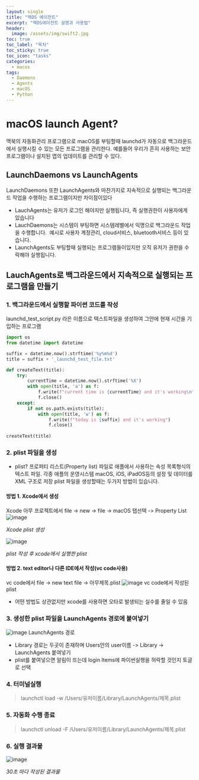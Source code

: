 ```yaml
---
layout: single
title: "맥OS 에이전트"
excerpt: "맥OS에이전트 설명과 사용법"
header:
  image: /assets/img/swift2.jpg
toc: true
toc_label: "목차"
toc_sticky: true
toc_icon: "tasks"
categories:
  - macos
tags:
  - Daemons
  - Agents
  - macOS
  - Python
---
```


# macOS launch Agent?
맥북의 자동화관리 프로그램으로 macOS를 부팅할때 launchd가 자동으로 백그라운드에서 실행시킬 수 있는 모든 프로그램을 관리한다.
예를들어 우리가 흔히 사용하는 보안 프로그램이나 설치된 앱의 업데이트를 관리할 수 있다.

## LaunchDaemons vs LaunchAgents
LaunchDaemons 또한 LaunchAgents와 마찬가지로 지속적으로 실행되는 백그라운드 작업을 수행하는 프로그램이지만 차이점이있다
- LauchAgents는 유저가 로그인 해야지만 실행됩니다, 즉 실행권한이 사용자에게 있습니다
- LauchDaemons는 시스템이 부팅하면 시스템레벨에서 익명으로 백그라운드 작업을 수행합니다.
   예시로 사용자 계정관리, cloud서비스, bluetooth서비스 등이 있습니다.     
- LaunchAgents도 부팅할때 실행되는 프로그램들이있지만 오직 유저가 권한을 수락해야 실행됩니다.

## LauchAgents로 백그라운드에서 지속적으로 실행되는 프로그램을 만들기
### 1. 백그라운드에서 실행할 파이썬 코드를 작성 
launchd_test_script.py 라은 이름으로 텍스트파일을 생성하여 그안에 현재 시간을 기입하는 프로그램
```python
import os
from datetime import datetime 

suffix = datetime.now().strftime('%y%m%d')
title = suffix + '_launchd_test_file.txt'

def createText(title):
    try:
        currentTime = datetime.now().strftime('%X')
        with open(title, 'a') as f:
            f.write(f"current time is {currentTime} and it's working\n")
            f.close()
    except:
        if not os.path.exists(title):
            with open(title, 'w') as f:
                f.write(f"today is {suffix} and it's working")
                f.close()        
        
createText(title)
```
### 2. plist 파일을 생성
- plist?
프로퍼티 리스트(Property list) 파일로 애플에서 사용하는 속성 목록형식의 텍스트 파일. 각종 애플의 운영시스템 macOS, iOS, iPadOS등의 설정 및 데이터를 XML 구조로 저장
plist 파일을 생성할때는 두가지 방법이 있습니다.
#### 방법 1. Xcode에서 생성
Xcode 아무 프로젝트에서 file -> new -> file -> macOS 탭선택 -> Property List
![image](https://github.com/PeasantJi/peasantji.github.io/assets/120621196/96e17b18-486d-413a-b61a-69b7326ef804)

*Xcode plist 생성*

![image](https://github.com/PeasantJi/peasantji.github.io/assets/120621196/7161dd42-9ef8-4416-92d0-34f81bcac210) 

*plist 작성 후 xcode에서 실행한 plist*


#### 방법 2. text editor나 다른 IDE에서 작성(vc code사용)
vc code에서 file -> new text file -> 아무제목.plist
![image](https://github.com/PeasantJi/peasantji.github.io/assets/120621196/077b0c7a-2755-41cb-a4ec-ecb2c79e9682)
vc code에서 작성된 plist

- 어떤 방법도 상관없지만 xcode를 사용하면 오타로 발생되는 실수를 줄일 수 있음

### 3. 생성한 plist 파일을 LaunchAgents 경로에 붙여넣기
![image](https://github.com/PeasantJi/peasantji.github.io/assets/120621196/554117e4-6e4e-4749-9303-23c47295c2c9)
LaunchAgents 경로

- Library 경로는 두곳이 존재하며 Users안의 user이름 -> Library -> LaunchAgents 붙여넣기
- plist를 붙여넣으면 알림이 뜨는데 login Items에 파이썬실행을 허락할 것인지 토글로 선택
### 4. 터미널실행
>launchctl load -w /Users/유저이름/Library/LaunchAgents/제목.plist 
### 5. 자동화 수행 종료
>launchctl unload -F /Users/유저이름/Library/LaunchAgents/제목.plist  
### 6. 실행 결과물 
![image](https://github.com/PeasantJi/peasantji.github.io/assets/120621196/d7a682ef-1f8f-49ba-8d5f-347d7a4dd673)

*30초 마다 작성된 결과물*
